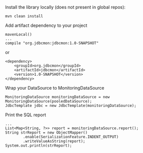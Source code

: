 
Install the library locally (does not present in global repos):

    mvn clean install

Add artifact dependency to your project

    mavenLocal()
    ...
    compile "org.jdbcmon:jdbcmon:1.0-SNAPSHOT"

or

    <dependency>
        <groupId>org.jdbcmon</groupId>
        <artifactId>jdbcmon</artifactId>
        <version>1.0-SNAPSHOT</version>
    </dependency>

Wrap your DataSource to MonitoringDataSource

    MonitoringDataSource monitoringDataSource = new MonitoringDataSource(pooledDataSource);
    JdbcTemplate jdbc = new JdbcTemplate(monitoringDataSource);

Print the SQL report

    ...
    List<Map<String, ?>> report = monitoringDataSource.report();
    String strReport = new ObjectMapper()
            .enable(SerializationFeature.INDENT_OUTPUT)
            .writeValueAsString(report);
    System.out.println(strReport);

